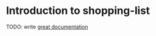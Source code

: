 # Introduction to shopping-list

TODO: write [great documentation](http://jacobian.org/writing/what-to-write/)
